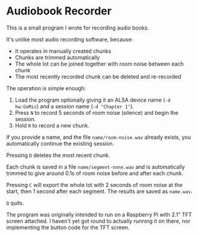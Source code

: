 Audiobook Recorder
==================

This is a small program I wrote for recording audio books.

It's unlike most audio recording software, because:

* It operates in manually created chunks
* Chunks are trimmed automatically
* The whole lot can be joined together with room noise between each chunk
* The most recently recorded chunk can be deleted and re-recorded

The operation is simple enough:

1. Load the program optionally giving it an ALSA device name (`-d hw:GoMic`) and a session name (`-d "Chapter 1"`).
2. Press `N` to record 5 seconds of room noise (silence) and begin the session.
3. Hold `R` to record a new chunk.

If you provide a name, and the file `name/room-noise.wav` already exists, you automatically continue the existing
session.

Pressing `D` deletes the most recent chunk.

Each chunk is saved in a file `name/segment-nnnn.wav` and is automatically trimmed to give around 0.1s of room noise
before and after each chunk.

Pressing `C` will export the whole lot with 2 seconds of room noise at the start, then 1 second after each segment.
The results are saved as `name.wav`.

`Q` quits.

The program was originally intended to run on a Raspberry Pi with 2.1" TFT screen attached. I haven't yet got round to
actually running it on there, nor implementing the button code for the TFT screen.

